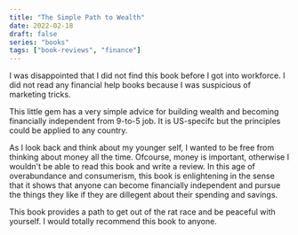 ```yaml
---
title: "The Simple Path to Wealth"
date: 2022-02-18
draft: false
series: "books"
tags: ["book-reviews", "finance"]
---
```


I was disappointed that I did not find this book before I got into workforce. I did not read any financial help books because I was suspicious of marketing tricks.

This little gem has a very simple advice for building wealth and becoming financially independent from 9-to-5 job. It is US-specifc but the principles could be applied to any country.

As I look back and think about my younger self, I wanted to be free from thinking about money all the time. Ofcourse, money is important, otherwise I wouldn't be able to read this book and write a review. In this age of overabundance and consumerism, this book is enlightening in the sense that it shows that anyone can become financially independent and pursue the things they like if they are dillegent about their spending and savings.

This book provides a path to get out of the rat race and be peaceful with yourself. I would totally recommend this book to anyone.